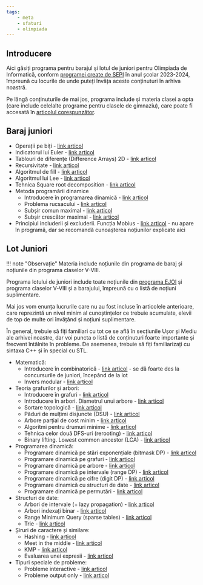 ```yaml
---
tags:
    - meta
    - sfaturi
    - olimpiada
---
```


## Introducere

Aici găsiți programa pentru barajul și lotul de juniori pentru Olimpiada de Informatică, conform [programei create de SEPI](https://sepi.ro/assets/upload-file/oni2024/Programa%20pentru%20olimpiada%20de%20informatica_gimnaziu%20si%20liceu.pdf) în anul școlar 2023-2024, împreună cu locurile de unde puteți învăța aceste conținuturi în arhiva noastră.

Pe lângă conținuturile de mai jos, programa include și materia clasei a opta (care include celelalte programe pentru clasele de gimnaziu), care poate fi accesată în [articolul corespunzător](https://edu.roalgo.ro/olimpiada/clasa-VIII/).

## Baraj juniori

- Operații pe biți - [link articol](https://edu.roalgo.ro/mediu/bitwise-ops/)
- Indicatorul lui Euler - [link articol](https://edu.roalgo.ro/mediu/euler-totient/)
- Tablouri de diferențe (Difference Arrays) 2D - [link articol](https://edu.roalgo.ro/usor/partial-sums/#smenul-lui-mars-2d)
- Recursivitate - [link articol](https://edu.roalgo.ro/cppintro/functions/#functii-recursive)
- Algoritmul de fill - [link articol](https://edu.roalgo.ro/mediu/lee/#algoritmul-fill-flood-fill-recursiv)
- Algoritmul lui Lee - [link articol](https://edu.roalgo.ro/mediu/lee/#algoritmul-lui-lee-flood-fill-iterativ)
- Tehnica Square root decomposition - [link articol](https://edu.roalgo.ro/dificil/square-root-decomposition/)
- Metoda programării dinamice
  - Introducere în programarea dinamică - [link articol](https://edu.roalgo.ro/usor/intro-dp/)
  - Problema rucsacului - [link articol](https://edu.roalgo.ro/mediu/knapsack/)
  - Subșir comun maximal - [link articol](https://edu.roalgo.ro/mediu/lcs/)
  - Subșir crescător maximal - [link articol](https://edu.roalgo.ro/mediu/lis/)
- Principiul includerii și excluderii. Funcția Mobius - [link articol](https://edu.roalgo.ro/mediu/pinex/) - nu apare în programă, dar se recomandă cunoașterea noțiunilor explicate aici

## Lot Juniori

!!! note "Observație"
    Materia include noțiunile din programa de baraj și noțiunile din programa claselor V-VIII.

Programa lotului de juniori include toate noțiunile din [programa EJOI](https://sepi.ro/assets/upload-file/oni2024/EJOI_syllabus.pdf) și programa claselor V-VIII și a barajului, împreună cu o listă de noțiuni suplimentare.

Mai jos vom enunța lucrurile care nu au fost incluse în articolele anterioare, care reprezintă un nivel minim al cunoștințelor ce trebuie acumulate, elevii de top de multe ori învățând și noțiuni suplimentare.

În general, trebuie să fiți familiari cu tot ce se află în secțiunile Ușor și Mediu ale arhivei noastre, dar voi puncta o listă de conținuturi foarte importante și frecvent întâlnite în probleme. De asemenea, trebuie să fiți familiarizați cu sintaxa C++ și în special cu STL.

- Matematică:
  - Introducere în combinatorică - [link articol](https://edu.roalgo.ro/mediu/intro-combinatorics/) - se dă foarte des la concursurile de juniori, începând de la lot
  - Invers modular - [link articol](https://edu.roalgo.ro/mediu/modular-inverse/)
- Teoria grafurilor și arbori:
  - Introducere în grafuri - [link articol](https://edu.roalgo.ro/usor/graphs/)
  - Introducere în arbori. Diametrul unui arbore - [link articol](https://edu.roalgo.ro/mediu/tree-1/)
  - Sortare topologică - [link articol](https://edu.roalgo.ro/mediu/toposort/)
  - Păduri de mulțimi disjuncte (DSU) - [link articol](https://edu.roalgo.ro/mediu/dsu/)
  - Arbore parțial de cost minim - [link articol](https://edu.roalgo.ro/mediu/apcm/)
  - Algoritmi pentru drumuri minime - [link articol](https://edu.roalgo.ro/mediu/shortest-path/)
  - Tehnica celor două DFS-uri (rerooting) - [link articol](https://edu.roalgo.ro/mediu/rerooting/)
  - Binary lifting. Lowest common ancestor (LCA) - [link articol](https://edu.roalgo.ro/dificil/lowest-common-ancestor/)
- Programarea dinamică:
  - Programare dinamică pe stări exponențiale (bitmask DP) - [link articol](https://edu.roalgo.ro/mediu/bitmask-dp/)
  - Programare dinamică pe grafuri - [link articol](https://edu.roalgo.ro/dificil/graph-dp/)
  - Programare dinamică pe arbore - [link articol](https://edu.roalgo.ro/dificil/tree-dp/)
  - Programare dinamică pe intervale (range DP) - [link articol](https://edu.roalgo.ro/dificil/range-dp/)
  - Programare dinamică pe cifre (digit DP) - [link articol](https://edu.roalgo.ro/dificil/digit-dp/)
  - Programare dinamică cu structuri de date - [link articol](https://edu.roalgo.ro/dificil/data-structures-dp/)
  - Programare dinamică pe permutări - [link articol](https://edu.roalgo.ro/dificil/permutations-dp/)
- Structuri de date:
  - Arbori de intervale (+ lazy propagation) - [link articol](https://edu.roalgo.ro/dificil/segment-trees/)
  - Arbori indexați binar - [link articol](https://edu.roalgo.ro/dificil/fenwick-tree/)
  - Range Minimum Query (sparse tables) - [link articol](https://edu.roalgo.ro/dificil/rmq/)
  - Trie - [link articol](https://edu.roalgo.ro/dificil/trie/)
- Șiruri de caractere și similare:
  - Hashing - [link articol](https://edu.roalgo.ro/mediu/hashing/)
  - Meet in the middle - [link articol](https://edu.roalgo.ro/mediu/mitm/)
  - KMP - [link articol](https://edu.roalgo.ro/dificil/kmp/)
  - Evaluarea unei expresii - [link articol](https://edu.roalgo.ro/mediu/expression-evaluation/)
- Tipuri speciale de probleme:
  - Probleme interactive - [link articol](https://edu.roalgo.ro/dificil/interactive/)
  - Probleme output only - [link articol](https://edu.roalgo.ro/dificil/output-only/)
